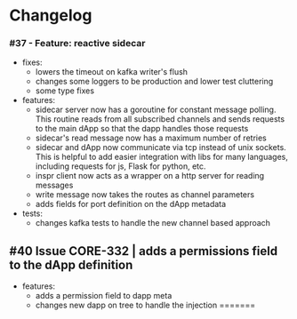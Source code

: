 
# Changelog

### #37 - Feature: reactive sidecar <!-- This is the title -->
- fixes:
	- lowers the timeout on kafka writer's flush
	- changes some loggers to be production and lower test cluttering
	- some type fixes
- features:
	- sidecar server now has a goroutine for constant message polling. This routine reads from all subscribed channels and sends requests to the main dApp so that the dapp handles those requests
	- sidecar's read message now has a maximum number of retries
	- sidecar and dApp now communicate via tcp instead of unix sockets. This is helpful to add easier integration with libs for many languages, including requests for js, Flask for python, etc. 
	- inspr client now acts as a wrapper on a http server for reading messages
	- write message now takes the routes as channel parameters
	- adds fields for port definition on the dApp metadata
- tests:
	- changes kafka tests to handle the new channel based approach


## #40 Issue CORE-332 | adds a permissions field to the dApp definition

- features:
	- adds a permission field to dapp meta
	- changes new dapp on tree to handle the injection
=======
